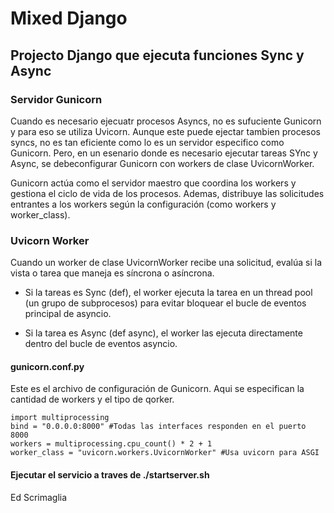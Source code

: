 # Mixed Django

## Projecto Django que ejecuta funciones Sync y Async

### Servidor Gunicorn

Cuando es necesario ejecuatr procesos Asyncs, no es sufuciente Gunicorn y para eso se utiliza Uvicorn. Aunque este puede ejectar tambien procesos syncs, no es tan eficiente como lo es un servidor especifico como Gunicorn. Pero, en un esenario donde es necesario ejecutar tareas SYnc y Async, se debeconfigurar Gunicorn con workers de clase UvicornWorker.

Gunicorn actúa como el servidor maestro que coordina los workers y gestiona el ciclo de vida de los procesos. Ademas, distribuye las solicitudes entrantes a los workers según la configuración (como workers y worker_class).

### Uvicorn Worker

Cuando un worker de clase UvicornWorker recibe una solicitud, evalúa si la vista o tarea que maneja es síncrona o asíncrona.

- Si la tareas es Sync (def), el worker ejecuta la tarea en un thread pool (un grupo de subprocesos) para evitar bloquear el bucle de eventos principal de asyncio.

- Si la tarea es Async (def async), el worker las ejecuta directamente dentro del bucle de eventos asyncio.

#### gunicorn.conf.py

Este es el archivo de configuración de Gunicorn. Aqui se especifican la cantidad de workers y el tipo de qorker.

```
import multiprocessing
bind = "0.0.0.0:8000" #Todas las interfaces responden en el puerto 8000  
workers = multiprocessing.cpu_count() * 2 + 1  
worker_class = "uvicorn.workers.UvicornWorker" #Usa uvicorn para ASGI  
```

#### Ejecutar el servicio a traves de ./startserver.sh

Ed Scrimaglia
